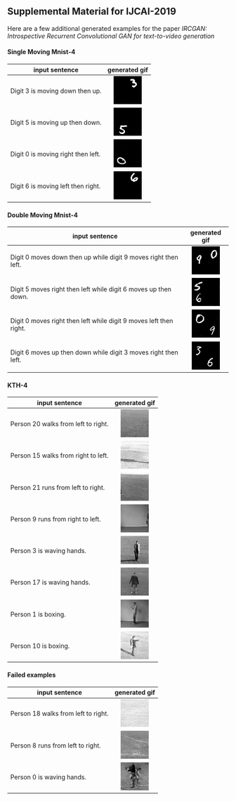 ## Supplemental Material for IJCAI-2019

Here are a few additional generated examples for the paper *IRCGAN: Introspective Recurrent Convolutional GAN for text-to-video generation*

#### Single Moving Mnist-4

| input sentence                     |                       generated gif                       |
| ---------------------------------- | :-------------------------------------------------------: |
| Digit 3 is moving down then up.    |  ![](./single_s/sGAN9800_03digit3ismovingdownandup.gif)   |
| Digit 5 is moving up then down.    |  ![](./single_s/sGAN9800_11digit5ismovingupanddown.gif)   |
| Digit 0 is moving right then left. | ![](./single_s/sGAN8800_11digit0ismovingrightandleft.gif) |
| Digit 6 is moving left then right. | ![](./single_s/sGAN9200_15digit6ismovingleftandright.gif) |

#### Double Moving Mnist-4

| input sentence                                               |                        generated gif                         |
| ------------------------------------------------------------ | :----------------------------------------------------------: |
| Digit 0 moves down then up while digit 9 moves right then left. | ![](./double_s/sGAN3600_11digit0isdownthenupwhiledigit9isrightthenleft.gif) |
| Digit 5 moves right then left while digit 6 moves up then down. | ![](./double_s/sGAN3800_11digit5isrightthenleftwhiledigit6isupthendown.gif) |
| Digit 0 moves right then left while digit 9 moves left then right. | ![](./double_s/sGAN3800_18digit0isrightthenleftwhiledigit9isleftthenright.gif) |
| Digit 6 moves up then down while digit 3 moves right then left. | ![](./double_s/sGAN3800_19digit6isupthendownwhiledigit3isrightthenleft.gif) |

#### KTH-4

| input sentence                      |                      generated gif                       |
| ----------------------------------- | :------------------------------------------------------: |
| Person 20 walks from left to right. | ![](./kth_s/sGAN6400_00person20walksfromlefttoright.gif) |
| Person 15 walks from right to left. | ![](./kth_s/sGAN9800_18person15walksfromrighttoleft.gif) |
| Person 21 runs from left to right.  | ![](./kth_s/sGAN4400_13person21runsfromlefttoright.gif)  |
| Person 9 runs from right to left.   |  ![](./kth_s/sGAN9800_17person9runsfromrighttoleft.gif)  |
| Person 3 is waving hands.           |     ![](./kth_s/sGAN8400_14person3iswavinghands.gif)     |
| Person 17 is waving hands.          |    ![](./kth_s/sGAN4200_03person17iswavinghands.gif)     |
| Person 1 is boxing.                 |       ![](./kth_s/sGAN3400_16person1isboxing.gif)        |
| Person 10 is boxing.                |       ![](./kth_s/sGAN8800_07person10isboxing.gif)       |

#### Failed examples

| input sentence                      |                        generated gif                         |
| ----------------------------------- | :----------------------------------------------------------: |
| Person 18 walks from left to right. | ![](./kth_s/fail/sGAN9600_16person18walksfromlefttoright.gif) |
| Person 8 runs from left to right.   | ![](./kth_s/fail/sGAN9800_11person8runsfromlefttoright.gif)  |
| Person 0 is waving hands.           |    ![](./kth_s/fail/sGAN9400_00person0iswavinghands.gif)     |

